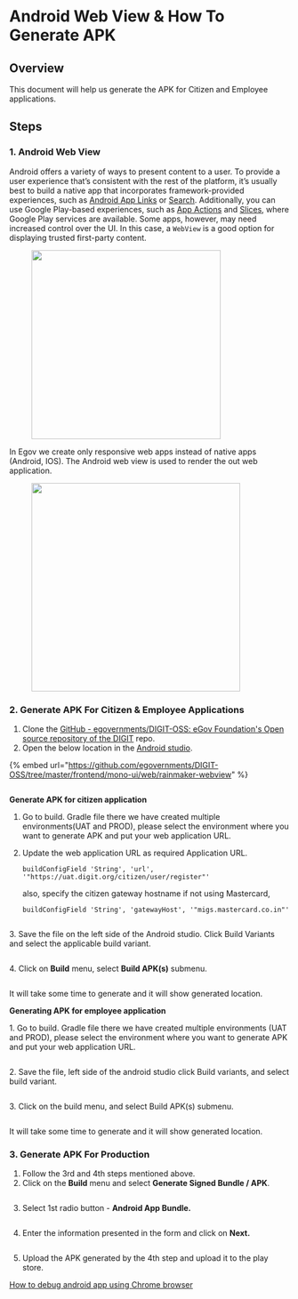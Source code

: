 # Android Web View & How To Generate APK

## Overview

This document will help us generate the APK for Citizen and Employee applications.

## Steps

### 1. Android Web View <a href="#id-1.-android-web-view" id="id-1.-android-web-view"></a>

Android offers a variety of ways to present content to a user. To provide a user experience that’s consistent with the rest of the platform, it’s usually best to build a native app that incorporates framework-provided experiences, such as [Android App Links](https://developer.android.com/training/app-links) or [Search](https://developer.android.com/guide/topics/search). Additionally, you can use Google Play-based experiences, such as [App Actions](https://developer.android.com/guide/actions) and [Slices](https://developer.android.com/guide/slices), where Google Play services are available. Some apps, however, may need increased control over the UI. In this case, a `WebView` is a good option for displaying trusted first-party content.

<div align="left">

<figure><img src="../../../.gitbook/assets/figure1.png" alt="" width="340"><figcaption></figcaption></figure>

</div>

In Egov we create only responsive web apps instead of native apps (Android, IOS). The Android web view is used to render the out web application.

<div align="left">

<figure><img src="../../../.gitbook/assets/Screenshot_2023-12-18-11-27-42-71_9751719c52650ee4605aed3597f307d8.jpg" alt="" width="375"><figcaption></figcaption></figure>

</div>

### 2. Generate APK For Citizen & Employee Applications <a href="#id-2.-how-to-generate-apk-for-citizen-and-employee-application" id="id-2.-how-to-generate-apk-for-citizen-and-employee-application"></a>

1. Clone the [GitHub - egovernments/DIGIT-OSS: eGov Foundation's Open source repository of the DIGIT](https://github.com/egovernments/DIGIT-OSS) repo.
2. Open the below location in the [Android studio](https://developer.android.com/studio).

{% embed url="https://github.com/egovernments/DIGIT-OSS/tree/master/frontend/mono-ui/web/rainmaker-webview" %}

<figure><img src="../../../.gitbook/assets/Screenshot 2023-12-18 at 11.31.54 AM.png" alt=""><figcaption></figcaption></figure>

**Generate APK for citizen application**

1. Go to build. Gradle file there we have created multiple environments(UAT and PROD), please select the environment where you want to generate APK and put your web application URL.
2.  Update the web application URL as required Application URL.

    `buildConfigField 'String', 'url', '"https://uat.digit.org/citizen/user/register"'`

    also, specify the citizen gateway hostname if not using Mastercard,

    `buildConfigField 'String', 'gatewayHost', '"migs.mastercard.co.in"'`

<figure><img src="../../../.gitbook/assets/Screenshot 2023-12-18 at 11.35.46 AM.png" alt=""><figcaption></figcaption></figure>

3\. Save the file on the left side of the Android studio. Click Build Variants and select the applicable build variant.

<figure><img src="../../../.gitbook/assets/Screenshot 2023-12-18 at 11.37.35 AM.png" alt=""><figcaption></figcaption></figure>

4\. Click on **Build** menu, select **Build APK(s)** submenu.

<figure><img src="../../../.gitbook/assets/Screenshot 2023-12-18 at 11.38.42 AM.png" alt=""><figcaption></figcaption></figure>

It will take some time to generate and it will show generated location.

**Generating APK for employee application**

1\. Go to build. Gradle file there we have created multiple environments (UAT and PROD), please select the environment where you want to generate APK and put your web application URL.

<figure><img src="../../../.gitbook/assets/Screenshot 2023-12-18 at 11.37.35 AM.png" alt=""><figcaption></figcaption></figure>

2\. Save the file, left side of the android studio click Build variants, and select build variant.

<figure><img src="../../../.gitbook/assets/figure9.png" alt=""><figcaption></figcaption></figure>

3\. Click on the build menu, and select Build APK(s) submenu.

<figure><img src="../../../.gitbook/assets/figure11.png" alt=""><figcaption></figcaption></figure>

It will take some time to generate and it will show generated location.

### 3. Generate APK For Production <a href="#id-3.-generating-apk-for-production" id="id-3.-generating-apk-for-production"></a>

1. Follow the 3rd and 4th steps mentioned above.
2. Click on the **Build** menu and select **Generate Signed Bundle / APK**.

<figure><img src="../../../.gitbook/assets/figure10.png" alt=""><figcaption></figcaption></figure>

3. Select 1st radio button - **Android App Bundle.**

<figure><img src="../../../.gitbook/assets/figure12.png" alt=""><figcaption></figcaption></figure>

4. Enter the information presented in the form and click on **Next.**

<figure><img src="../../../.gitbook/assets/figure13.png" alt=""><figcaption></figcaption></figure>

5. Upload the APK generated by the 4th step and upload it to the play store.

[How to debug android app using Chrome browser](https://digit-discuss.atlassian.net/wiki/spaces/DD/pages/2285273121)
